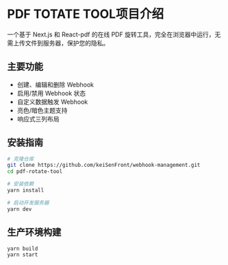 # PDF TOTATE TOOL项目介绍

一个基于 Next.js 和 React-pdf 的在线 PDF 旋转工具，完全在浏览器中运行，无需上传文件到服务器，保护您的隐私。

## 主要功能

- 创建、编辑和删除 Webhook
- 启用/禁用 Webhook 状态
- 自定义数据触发 Webhook
- 亮色/暗色主题支持
- 响应式三列布局

## 安装指南

```bash
# 克隆仓库
git clone https://github.com/keiSenFront/webhook-management.git
cd pdf-rotate-tool

# 安装依赖
yarn install

# 启动开发服务器
yarn dev
```

## 生产环境构建

```bash
yarn build
yarn start
```
